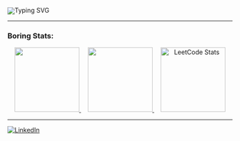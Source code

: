 <p align="left" style="line-height: 1; margin: 0; padding: 0;">
  <img src="https://readme-typing-svg.demolab.com?font=Fira+Code&weight=500&size=22&duration=2200&pause=1000&color=4AA9F1&width=800&lines=Hi%2C+I'm+Evan%2C+a+freshman+CS+student+at+UNC+Chapel+Hill!" alt="Typing SVG" />
</p>

---
### Boring Stats:

<p align="center">
  <a href="https://github.com/evanap003300" style="margin-right: 15px;">
    <img height="145em" src="https://github-readme-stats.vercel.app/api?username=evanap003300&show_icons=true&count_private=true&hide_border=true&theme=radical"/>
  </a>
  <a href="https://github.com/evanap003300" style="margin-right: 15px;">
    <img height="145em" src="https://github-readme-stats.vercel.app/api/top-langs/?username=evanap003300&layout=compact&langs_count=8&hide_border=true&theme=radical"/>
  </a>
  <a href="https://leetcode.com/evanap0330">
    <img height="145em" src="https://leetcard.jacoblin.cool/evanap0330?theme=dark" alt="LeetCode Stats"/>
  </a>
</p>

---

[![LinkedIn](https://img.shields.io/badge/LinkedIn-Evan%20Phillips-blue?logo=linkedin&style=for-the-badge)](https://www.linkedin.com/in/evan-phillips111)
